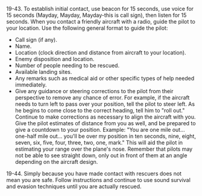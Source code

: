 
19-43\. To establish initial contact, use beacon for 15 seconds, use voice for 15 seconds (Mayday, Mayday, Mayday-this is call sign), then listen for 15 seconds. When you contact a friendly aircraft with a radio, guide the pilot to your location. Use the following general format to guide the pilot:

*  Call sign (if any).
*  Name.
*  Location (clock direction and distance from aircraft to your location).
*  Enemy disposition and location.
*  Number of people needing to be rescued.
*  Available landing sites.
*  Any remarks such as medical aid or other specific types of help needed immediately.
*  Give any guidance or steering corrections to the pilot from their perspective to remove any chance of error. For example, if the aircraft needs to turn left to pass over your position, tell the pilot to steer left. As he begins to come close to the correct heading, tell him to "roll out." Continue to make corrections as necessary to align the aircraft with you. Give the pilot estimates of distance from you as well, and be prepared to give a countdown to your position. Example: "You are one mile out... one-half mile out... you'll be over my position in ten seconds, nine, eight, seven, six, five, four, three, two, one, mark." This will aid the pilot in estimating your range over the plane's nose. Remember that pilots may not be able to see straight down, only out in front of them at an angle depending on the aircraft design.

19-44\. Simply because you have made contact with rescuers does not mean you are safe. Follow instructions and continue to use sound survival and evasion techniques until you are actually rescued.